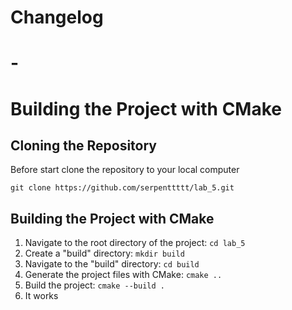 # Changelog

# -

# Building the Project with CMake

## Cloning the Repository

Before start clone the repository to your local computer

``` git clone https://github.com/serpenttttt/lab_5.git ```

## Building the Project with CMake
1. Navigate to the root directory of the project:
   ```cd lab_5```
2. Create a "build" directory:
   ```mkdir build```
3. Navigate to the "build" directory:
   ```cd build```
4. Generate the project files with CMake:
   ```cmake ..```
5. Build the project:
   ```cmake --build .```
6. It works